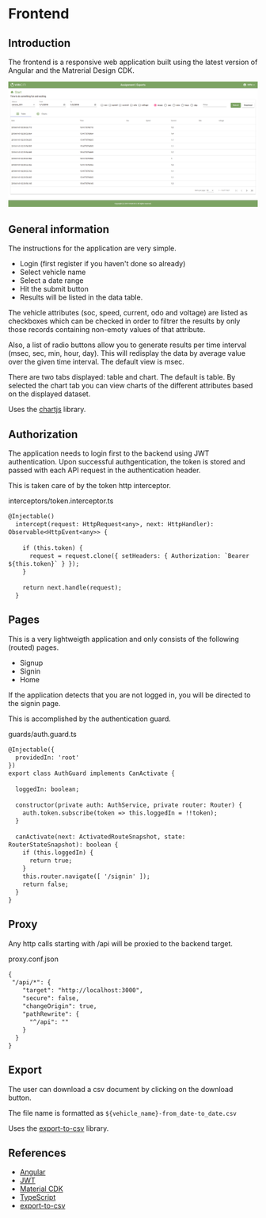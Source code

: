 # Frontend

## Introduction

The frontend is a responsive web application built using the latest version of Angular and the Matrerial Design CDK.

![Architecture Diagram](../images/screenshot-home-page.png)

## General information

The instructions for the application are very simple.

* Login (first register if you haven't done so already)
* Select vehicle name
* Select a date range
* Hit the submit button
* Results will be listed in the data table.

The vehicle attributes (soc, speed, current, odo and voltage) are listed as checkboxes which can be checked in order to filtrer the results by only
those records containing non-emoty values of that attribute.

Also, a list of radio buttons allow you to generate results per time interval (msec, sec, min, hour, day). This will redisplay the data by average value
over the given time interval. The default view is msec.

There are two tabs displayed: table and chart. The default is table. By selected the chart tab you can view charts of the different attributes based
on the displayed dataset.

Uses the [chartjs](https://www.chartjs.org) library.


## Authorization

The application needs to login first to the backend using JWT authentication. Upon successful authgentication, the token is stored and passed with
each API request in the authentication header.

This is taken care of by the token http interceptor.

interceptors/token.interceptor.ts
```
@Injectable()
  intercept(request: HttpRequest<any>, next: HttpHandler): Observable<HttpEvent<any>> {

    if (this.token) {
      request = request.clone({ setHeaders: { Authorization: `Bearer ${this.token}` } });
    }

    return next.handle(request);
  }
```

## Pages

This is a very lightweigth application and only consists of the following (routed) pages.

* Signup
* Signin
* Home

If the application detects that you are not logged in, you will be directed to the signin page.

This is accomplished by the authentication guard.

guards/auth.guard.ts
```
@Injectable({
  providedIn: 'root'
})
export class AuthGuard implements CanActivate {

  loggedIn: boolean;

  constructor(private auth: AuthService, private router: Router) {
    auth.token.subscribe(token => this.loggedIn = !!token);
  }

  canActivate(next: ActivatedRouteSnapshot, state: RouterStateSnapshot): boolean {
    if (this.loggedIn) {
      return true;
    }
    this.router.navigate([ '/signin' ]);
    return false;
  }
}
```

## Proxy

Any http calls starting with /api will be proxied to the backend target.

proxy.conf.json
```
{
 "/api/*": {
    "target": "http://localhost:3000",
    "secure": false,
    "changeOrigin": true,
    "pathRewrite": {
      "^/api": ""
    }
  }
}
```

## Export

The user can download a csv document by clicking on the download button.

The file name is formatted as `${vehicle_name}-from_date-to_date.csv`

Uses the [export-to-csv](https://www.npmjs.com/package/export-to-csv) library.


## References

* [Angular](https://angular.io)
* [JWT](https://jwt.io)
* [Material CDK](https://material.angular.io)
* [TypeScript](https://www.typescriptlang.org)
* [export-to-csv](https://www.npmjs.com/package/export-to-csv)
